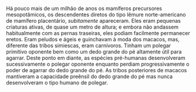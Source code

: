 ﻿Há pouco mais de um milhão de anos os mamíferos precursores mesopotâmicos, os descendentes diretos do tipo lêmure norte-americano de mamífero placentário, *subitamente* apareceram. Eles eram pequenas criaturas ativas, de quase um metro de altura; e embora não andassem habitualmente com as pernas traseiras, eles podiam facilmente permanecer eretos. Eram peludos e ágeis e guinchavam à moda dos macacos, mas, diferente das tribos simiescas, eram carnívoros. Tinham um polegar primitivo oponente bem como um dedo grande do pé altamente útil para agarrar. Deste ponto em diante, as espécies pré-humanas desenvolveram sucessivamente o polegar oponente enquanto perdiam progressivamente o poder de agarrar do dedo grande do pé. As tribos posteriores de macacos mantiveram a capacidade preênsil do dedo grande do pé mas nunca desenvolveram o tipo humano de polegar.